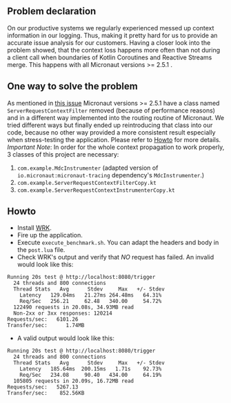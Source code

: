 ## Problem declaration

On our productive systems we regularly experienced messed up context information in our logging. Thus, making it pretty
hard for us to provide an accurate issue analysis for our customers.
Having a closer look into the problem showed, that the context loss happens more often than not during a client call
when boundaries of Kotlin Coroutines and Reactive Streams merge. This happens with all Micronaut versions >= 2.5.1 .

## One way to solve the problem

As mentioned in [this issue](https://github.com/micronaut-projects/micronaut-core/issues/5656) Micronaut versions >= 2.5.1
have a class named `ServerRequestContextFilter` removed (because of performance reasons) and in a different way 
implemented into the routing routine of Micronaut.
We tried different ways but finally ended up reintroducing that class into our code, because no other way provided
a more consistent result especially when stress-testing the application. Please refer to [Howto](#Howto) for more 
details.
*Important Note*: In order for the whole context propagation to work properly, 3 classes of this project are necessary:
1. `com.example.MdcInstrumenter` (adapted version of `io.micronaut:micronaut-tracing` dependency's `MdcInstrumenter`.)
2. `com.example.ServerRequestContextFilterCopy.kt`
3. `com.example.ServerRequestContextInstrumenterCopy.kt`

## Howto

- Install [WRK](https://github.com/wg/wrk).
- Fire up the application.
- Execute `execute_benchmark.sh`. You can adapt the headers and body in the `post.lua` file.
- Check WRK's output and verify that *NO* request has failed. An invalid would look like this:
```
Running 20s test @ http://localhost:8080/trigger
  24 threads and 800 connections
  Thread Stats   Avg      Stdev     Max   +/- Stdev
    Latency   129.04ms   21.27ms 264.48ms   64.31%
    Req/Sec   256.21     62.48   340.00     54.72%
  122490 requests in 20.08s, 34.93MB read
  Non-2xx or 3xx responses: 120214
Requests/sec:   6101.26
Transfer/sec:      1.74MB
```
- A valid output would look like this:
```
Running 20s test @ http://localhost:8080/trigger
  24 threads and 800 connections
  Thread Stats   Avg      Stdev     Max   +/- Stdev
    Latency   185.64ms  200.15ms   1.71s    92.73%
    Req/Sec   234.08     90.40   434.00     64.19%
  105805 requests in 20.09s, 16.72MB read
Requests/sec:   5267.13
Transfer/sec:    852.56KB
```


